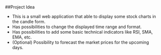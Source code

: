 ##Project Idea

- This is a small web application that able to display some stock charts in the candle form.
- Has possibilities to change the displayed time range and format.
- Has possibilities to add some basic technical indicators like RSI, SMA, EMA, etc.
- (Optional) Possibility to forecast the market prices for the upcoming days.
